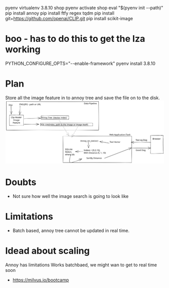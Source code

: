 pyenv virtualenv 3.8.10 shop
pyenv activate shop
eval "$(pyenv init --path)"
pip install annoy
pip install ftfy regex tqdm
pip install git+https://github.com/openai/CLIP.git
pip install scikit-image



# boo - has to do this to get the lza working
 PYTHON_CONFIGURE_OPTS="--enable-framework" pyenv install 3.8.10

# Plan
Store all the image feature in to annoy tree and save the file on to the disk. 
![wd](plan.svg)


# Doubts
- Not sure how well the image search is going to look like

# Limitations
- Batch based, annoy tree cannot be updated in real time.


# Idead about scaling
Annoy has limitations
Works batchbaed, we might wan to get to real time soon
- https://milvus.io/bootcamp 
